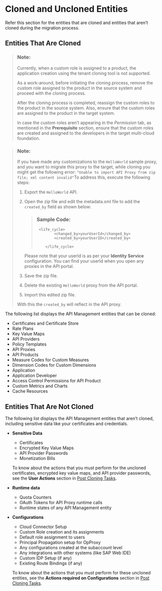 <!-- loio8973ca041e8b41c495adc2a8708d1756 -->

# Cloned and Uncloned Entities

Refer this section for the entities that are cloned and entities that aren’t cloned during the migration process.



<a name="loio8973ca041e8b41c495adc2a8708d1756__section_svf_jld_2mb"/>

## Entities That Are Cloned

> ### Note:  
> Currently, when a custom role is assigned to a product, the application creation using the tenant cloning tool is not supported.
> 
> As a work-around, before initiating the cloning process, remove the custom role assigned to the product in the source system and proceed with the cloning process.
> 
> After the cloning process is completed, reassign the custom roles to the product in the source system. Also, ensure that the custom roles are assigned to the product in the target system.
> 
> In case the custom roles aren’t appearing in the *Permission* tab, as mentioned in the **Prerequisite** section, ensure that the custom roles are created and assigned to the developers in the target multi-cloud foundation.

> ### Note:  
> If you have made any customizations to the `HelloWorld` sample proxy, and you want to migrate this proxy to the target, while cloning you might get the following error: `"Unable to import API Proxy from zip file; xml content invalid"`To address this, execute the following steps:
> 
> 1.  Export the `HelloWorld` API.
> 
> 2.  Open the zip file and edit the metadata.xml file to add the `created_by` field as shown below:
> 
>     > ### Sample Code:  
>     > ```
>     >  <life_cycle>
>     >         <changed_by>yourUserId</changed_by>
>     >         <created_by>yourUserID</created_by>
>     >         
>     >     </life_cycle>
>     > 
>     > ```
> 
>     Please note that your userId is as per your **Identity Service** configuration. You can find your userId when you open any proxies in the API portal.
> 
> 3.  Save the zip file.
> 
> 4.  Delete the existing `HelloWorld` proxy from the API portal.
> 
> 5.  Import this edited zip file.
> 
> 
> With this the `created_by` will reflect in the API proxy.

The following list displays the API Management entities that can be cloned:

-   Certificates and Certificate Store
-   Rate Plans
-   Key Value Maps
-   API Providers
-   Policy Templates
-   API Proxies
-   API Products
-   Measure Codes for Custom Measures
-   Dimension Codes for Custom Dimensions
-   Application
-   Application Developer
-   Access Control Permissions for API Product
-   Custom Metrics and Charts
-   Cache Resources




<a name="loio8973ca041e8b41c495adc2a8708d1756__section_bdp_cmd_2mb"/>

## Entities That Are Not Cloned

The following list displays the API Management entities that aren’t cloned, including sensitive data like your certificates and credentials.

-   **Sensitive Data**

    -   Certificates
    -   Encrypted Key Value Maps
    -   API Provider Passwords
    -   Monetization Bills

    To know about the actions that you must perform for the uncloned certificates, encrypted key value maps, and API provider passwords, see the **User Actions** section in [Post Cloning Tasks](post-cloning-tasks-116d82c.md).

-   **Runtime data**
    -   Quota Counters
    -   OAuth Tokens for API Proxy runtime calls
    -   Runtime states of any API Management entity

-   **Configurations**

    -   Cloud Connector Setup
    -   Custom Role creation and its assignments
    -   Default role assignment to users
    -   Principal Propagation setup for OpProxy
    -   Any configurations created at the subaccount level
    -   Any integrations with other systems \(like SAP Web IDE\)
    -   Custom IDP Setup \(if any\)
    -   Existing Route Bindings \(if any\)

    To know about the actions that you must perform for these uncloned entities, see the **Actions required on Configurations** section in [Post Cloning Tasks](post-cloning-tasks-116d82c.md).


